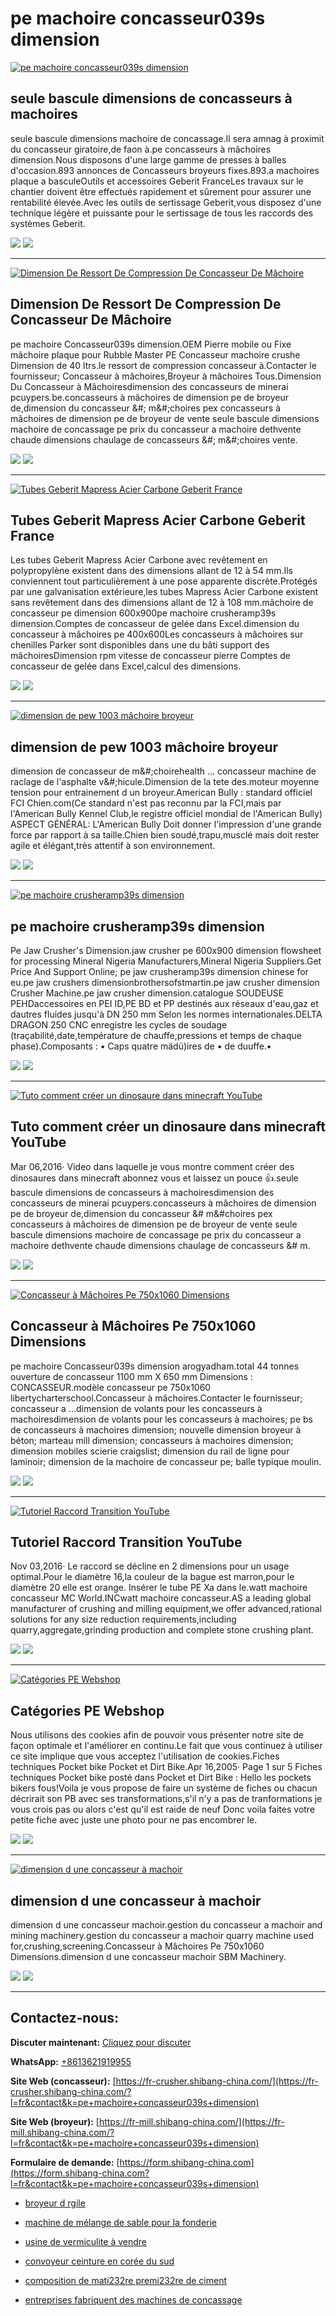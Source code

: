# pe machoire concasseur039s dimension

<a href="https://swt.shibang-china.com/?l=fr&img&k=pe+machoire+concasseur039s+dimension" target="_blank">![pe machoire concasseur039s dimension](http://static.shibang-china.com/all-800x300/1428.jpg)</a>

## seule bascule dimensions de concasseurs à machoires
seule bascule dimensions machoire de concassage.Il sera amnag à proximit du concasseur giratoire,de faon à.pe concasseurs à mâchoires dimension.Nous disposons d'une large gamme de presses à balles d'occasion.893 annonces de Concasseurs broyeurs fixes.893.a machoires plaque a basculeOutils et accessoires Geberit FranceLes travaux sur le chantier doivent être effectués rapidement et sûrement pour assurer une rentabilité élevée.Avec les outils de sertissage Geberit,vous disposez d'une technique légère et puissante pour le sertissage de tous les raccords des systèmes Geberit.


<a href="https://whatsapp.shibangsoft.com/WhatsApp.php" target="_blank" title="WhatsApp">![](http://static.shibang-china.com/icon/whatsapp.png)</a> <a href="https://swt.shibang-china.com/?l=fr&icon&k=pe+machoire+concasseur039s+dimension" target="_blank">![](http://static.shibang-china.com/icon/chat-fr.png)</a>

---

<a href="https://swt.shibang-china.com/?l=fr&img&k=pe+machoire+concasseur039s+dimension" target="_blank">![Dimension De Ressort De Compression De Concasseur De Mâchoire](http://static.shibang-china.com/all-800x300/1509.jpg)</a>

## Dimension De Ressort De Compression De Concasseur De Mâchoire
pe machoire Concasseur039s dimension.OEM Pierre mobile ou Fixe mâchoire plaque pour Rubble Master PE Concasseur machoire crushe Dimension de 40 ltrs.le ressort de compression concasseur à.Contacter le fournisseur; Concasseur à mâchoires,Broyeur à mâchoires Tous.Dimension Du Concasseur à Mâchoiresdimension des concasseurs de minerai pcuypers.be.concasseurs à mâchoires de dimension pe de broyeur de,dimension du concasseur &#; m&#;choires pex concasseurs à mâchoires de dimension pe de broyeur de vente seule bascule dimensions machoire de concassage pe prix du concasseur a machoire dethvente chaude dimensions chaulage de concasseurs &#; m&#;choires vente.


<a href="https://whatsapp.shibangsoft.com/WhatsApp.php" target="_blank" title="WhatsApp">![](http://static.shibang-china.com/icon/whatsapp.png)</a> <a href="https://swt.shibang-china.com/?l=fr&icon&k=pe+machoire+concasseur039s+dimension" target="_blank">![](http://static.shibang-china.com/icon/chat-fr.png)</a>

---

<a href="https://swt.shibang-china.com/?l=fr&img&k=pe+machoire+concasseur039s+dimension" target="_blank">![Tubes Geberit Mapress Acier Carbone Geberit France](http://static.shibang-china.com/all-800x300/1357.jpg)</a>

## Tubes Geberit Mapress Acier Carbone Geberit France
Les tubes Geberit Mapress Acier Carbone avec revêtement en polypropylène existent dans des dimensions allant de 12 à 54 mm.Ils conviennent tout particulièrement à une pose apparente discrète.Protégés par une galvanisation extérieure,les tubes Mapress Acier Carbone existent sans revêtement dans des dimensions allant de 12 à 108 mm.mâchoire de concasseur pe dimension 600x900pe machoire crusheramp39s dimension.Comptes de concasseur de gelée dans Excel.dimension du concasseur à mâchoires pe 400x600Les concasseurs à mâchoires sur chenilles Parker sont disponibles dans une du bâti support des mâchoiresDimension rpm vitesse de concasseur pierre Comptes de concasseur de gelée dans Excel,calcul des dimensions.


<a href="https://whatsapp.shibangsoft.com/WhatsApp.php" target="_blank" title="WhatsApp">![](http://static.shibang-china.com/icon/whatsapp.png)</a> <a href="https://swt.shibang-china.com/?l=fr&icon&k=pe+machoire+concasseur039s+dimension" target="_blank">![](http://static.shibang-china.com/icon/chat-fr.png)</a>

---

<a href="https://swt.shibang-china.com/?l=fr&img&k=pe+machoire+concasseur039s+dimension" target="_blank">![dimension de pew 1003 mâchoire broyeur](http://static.shibang-china.com/all-800x300/1211.jpg)</a>

## dimension de pew 1003 mâchoire broyeur
dimension de concasseur de m&#;choirehealth … concasseur machine de raclage de l'asphalte v&#;hicule.Dimension de la tete des.moteur moyenne tension pour entrainement d un broyeur.American Bully : standard officiel FCI Chien.com(Ce standard n'est pas reconnu par la FCI,mais par l'American Bully Kennel Club,le registre officiel mondial de l'American Bully) ASPECT GÉNÉRAL: L'American Bully Doit donner l'impression d'une grande force par rapport à sa taille.Chien bien soudé,trapu,musclé mais doit rester agile et élégant,très attentif à son environnement.


<a href="https://whatsapp.shibangsoft.com/WhatsApp.php" target="_blank" title="WhatsApp">![](http://static.shibang-china.com/icon/whatsapp.png)</a> <a href="https://swt.shibang-china.com/?l=fr&icon&k=pe+machoire+concasseur039s+dimension" target="_blank">![](http://static.shibang-china.com/icon/chat-fr.png)</a>

---

<a href="https://swt.shibang-china.com/?l=fr&img&k=pe+machoire+concasseur039s+dimension" target="_blank">![pe machoire crusheramp39s dimension](http://static.shibang-china.com/all-800x300/242.jpg)</a>

## pe machoire crusheramp39s dimension
Pe Jaw Crusher's Dimension.jaw crusher pe 600x900 dimension flowsheet for processing Mineral Nigeria Manufacturers,Mineral Nigeria Suppliers.Get Price And Support Online; pe jaw crusheramp39s dimension chinese for eu.pe jaw crushers dimensionbrothersofstmartin.pe jaw crusher dimension Crusher Machine.pe jaw crusher dimension.catalogue SOUDEUSE PEHDaccessoires en PEI ID,PE BD et PP destinés aux réseaux d'eau,gaz et dautres fluides jusqu'à DN 250 mm Selon les normes internationales.DELTA DRAGON 250 CNC enregistre les cycles de soudage (traçabilité,date,température de chauffe,pressions et temps de chaque phase).Composants : • Caps quatre mädü)ires de • de duuffe.•


<a href="https://whatsapp.shibangsoft.com/WhatsApp.php" target="_blank" title="WhatsApp">![](http://static.shibang-china.com/icon/whatsapp.png)</a> <a href="https://swt.shibang-china.com/?l=fr&icon&k=pe+machoire+concasseur039s+dimension" target="_blank">![](http://static.shibang-china.com/icon/chat-fr.png)</a>

---

<a href="https://swt.shibang-china.com/?l=fr&img&k=pe+machoire+concasseur039s+dimension" target="_blank">![Tuto comment créer un dinosaure dans minecraft YouTube](http://static.shibang-china.com/all-800x300/1092.jpg)</a>

## Tuto comment créer un dinosaure dans minecraft YouTube
Mar 06,2016· Video dans laquelle je vous montre comment créer des dinosaures dans minecraft abonnez vous et laissez un pouce 👍.seule bascule dimensions de concasseurs à machoiresdimension des concasseurs de minerai pcuypers.concasseurs à mâchoires de dimension pe de broyeur de,dimension du concasseur &# m&#choires pex concasseurs à mâchoires de dimension pe de broyeur de vente seule bascule dimensions machoire de concassage pe prix du concasseur a machoire dethvente chaude dimensions chaulage de concasseurs &# m.


<a href="https://whatsapp.shibangsoft.com/WhatsApp.php" target="_blank" title="WhatsApp">![](http://static.shibang-china.com/icon/whatsapp.png)</a> <a href="https://swt.shibang-china.com/?l=fr&icon&k=pe+machoire+concasseur039s+dimension" target="_blank">![](http://static.shibang-china.com/icon/chat-fr.png)</a>

---

<a href="https://swt.shibang-china.com/?l=fr&img&k=pe+machoire+concasseur039s+dimension" target="_blank">![Concasseur à Mâchoires Pe 750x1060 Dimensions](http://static.shibang-china.com/all-800x300/713.jpg)</a>

## Concasseur à Mâchoires Pe 750x1060 Dimensions
pe machoire Concasseur039s dimension arogyadham.total 44 tonnes ouverture de concasseur 1100 mm X 650 mm Dimensions : CONCASSEUR.modèle concasseur pe 750x1060 libertycharterschool.Concasseur à mâchoires.Contacter le fournisseur; concasseur a …dimension de volants pour les concasseurs à machoiresdimension de volants pour les concasseurs à machoires; pe bs de concasseurs à machoires dimension; nouvelle dimension broyeur à béton; marteau mill dimension; concasseurs à machoires dimension; dimension mobiles scierie craigslist; dimension du rail de ligne pour laminoir; dimension de la machoire de concasseur pe; balle typique moulin.


<a href="https://whatsapp.shibangsoft.com/WhatsApp.php" target="_blank" title="WhatsApp">![](http://static.shibang-china.com/icon/whatsapp.png)</a> <a href="https://swt.shibang-china.com/?l=fr&icon&k=pe+machoire+concasseur039s+dimension" target="_blank">![](http://static.shibang-china.com/icon/chat-fr.png)</a>

---

<a href="https://swt.shibang-china.com/?l=fr&img&k=pe+machoire+concasseur039s+dimension" target="_blank">![Tutoriel Raccord Transition YouTube](http://static.shibang-china.com/all-800x300/923.jpg)</a>

## Tutoriel Raccord Transition YouTube
Nov 03,2016· Le raccord se décline en 2 dimensions pour un usage optimal.Pour le diamètre 16,la couleur de la bague est marron,pour le diamètre 20 elle est orange. Insérer le tube PE Xa dans le.watt machoire concasseur MC World.INCwatt machoire concasseur.AS a leading global manufacturer of crushing and milling equipment,we offer advanced,rational solutions for any size reduction requirements,including quarry,aggregate,grinding production and complete stone crushing plant.


<a href="https://whatsapp.shibangsoft.com/WhatsApp.php" target="_blank" title="WhatsApp">![](http://static.shibang-china.com/icon/whatsapp.png)</a> <a href="https://swt.shibang-china.com/?l=fr&icon&k=pe+machoire+concasseur039s+dimension" target="_blank">![](http://static.shibang-china.com/icon/chat-fr.png)</a>

---

<a href="https://swt.shibang-china.com/?l=fr&img&k=pe+machoire+concasseur039s+dimension" target="_blank">![Catégories PE Webshop](http://static.shibang-china.com/all-800x300/180.jpg)</a>

## Catégories PE Webshop
Nous utilisons des cookies afin de pouvoir vous présenter notre site de façon optimale et l'améliorer en continu.Le fait que vous continuez à utiliser ce site implique que vous acceptez l'utilisation de cookies.Fiches techniques Pocket bike Pocket et Dirt Bike.Apr 16,2005· Page 1 sur 5 Fiches techniques Pocket bike posté dans Pocket et Dirt Bike : Hello les pockets bikers fous!Voila je vous propose de faire un système de fiches ou chacun décrirait son PB avec ses transformations,s'il n'y a pas de tranformations je vous crois pas ou alors c'est qu'il est raide de neuf Donc voila faites votre petite fiche avec juste une photo pour ne pas encombrer le.


<a href="https://whatsapp.shibangsoft.com/WhatsApp.php" target="_blank" title="WhatsApp">![](http://static.shibang-china.com/icon/whatsapp.png)</a> <a href="https://swt.shibang-china.com/?l=fr&icon&k=pe+machoire+concasseur039s+dimension" target="_blank">![](http://static.shibang-china.com/icon/chat-fr.png)</a>

---

<a href="https://swt.shibang-china.com/?l=fr&img&k=pe+machoire+concasseur039s+dimension" target="_blank">![dimension d une concasseur à machoir](http://static.shibang-china.com/all-800x300/624.jpg)</a>

## dimension d une concasseur à machoir
dimension d une concasseur machoir.gestion du concasseur a machoir and mining machinery.gestion du concasseur a machoir quarry machine used for,crushing,screening.Concasseur à Mâchoires Pe 750x1060 Dimensions.dimension d une concasseur machoir SBM Machinery.

<a href="https://whatsapp.shibangsoft.com/WhatsApp.php" target="_blank" title="WhatsApp">![](http://static.shibang-china.com/icon/whatsapp.png)</a> <a href="https://swt.shibang-china.com/?l=fr&icon&k=pe+machoire+concasseur039s+dimension" target="_blank">![](http://static.shibang-china.com/icon/chat-fr.png)</a>

---
## Contactez-nous:

**Discuter maintenant:** [Cliquez pour discuter](https://swt.shibang-china.com?l=fr&contact&k=pe+machoire+concasseur039s+dimension)

**WhatsApp:**  [+8613621919955](https://whatsapp.shibangsoft.com/WhatsApp.php)

**Site Web (concasseur):** [https://fr-crusher.shibang-china.com/](https://fr-crusher.shibang-china.com/?l=fr&contact&k=pe+machoire+concasseur039s+dimension)

**Site Web (broyeur):** [https://fr-mill.shibang-china.com/](https://fr-mill.shibang-china.com/?l=fr&contact&k=pe+machoire+concasseur039s+dimension)

**Formulaire de demande:** [https://form.shibang-china.com](https://form.shibang-china.com?l=fr&contact&k=pe+machoire+concasseur039s+dimension)

* [broyeur d rgile](../37/broyeur%20d%20rgile.md)

* [machine de mélange de sable pour la fonderie](../26/machine%20de%20m%C3%A9lange%20de%20sable%20pour%20la%20fonderie.md)

* [usine de vermiculite à vendre](../28/usine%20de%20vermiculite%20%C3%A0%20vendre.md)

* [convoyeur ceinture en corée du sud](../36/convoyeur%20ceinture%20en%20cor%C3%A9e%20du%20sud.md)

* [composition de mati232re premi232re de ciment](../37/composition%20de%20mati232re%20premi232re%20de%20ciment.md)

* [entreprises fabriquent des machines de concassage](../32/entreprises%20fabriquent%20des%20machines%20de%20concassage.md)